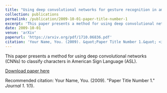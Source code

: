 ```yaml
---
title: "Using deep convolutional networks for gesture recognition in american sign language"
collection: publications
permalink: /publication/2009-10-01-paper-title-number-1
excerpt: 'This paper presents a method for using deep convolutional networks (CNNs) to classify characters in American Sign Language (ASL).'
date: 2009-10-01
venue: 'arXiv'
paperurl: 'https://arxiv.org/pdf/1710.06836.pdf'
citation: 'Your Name, You. (2009). &quot;Paper Title Number 1.&quot; <i>Journal 1</i>. 1(1).'
---
```

This paper presents a method for using deep convolutional networks (CNNs) to classify characters in American Sign Language (ASL). 

[Download paper here](https://arxiv.org/pdf/1710.06836.pdf)

Recommended citation: Your Name, You. (2009). "Paper Title Number 1." <i>Journal 1</i>. 1(1).
